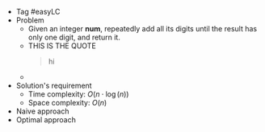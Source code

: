 - Tag #easyLC
- Problem
	- Given an integer **num**, repeatedly add all its digits until the result has only one digit, and return it.
	- THIS IS THE QUOTE
		>hi
	- 
- Solution's requirement
	- Time complexity: $O(n \cdot \log(n))$
	- Space complexity: $O(n)$
- Naive approach
- Optimal approach

